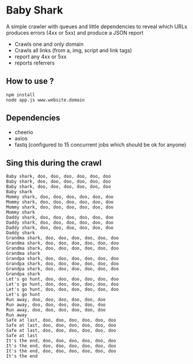 # Baby Shark

A simple crawler with queues and little dependencies to reveal which URLs produces errors (4xx or 5xx) and produce a
JSON report

* Crawls one and only domain
* Crawls all links (from a, img, script and link tags)
* report any 4xx or 5xx
* reports referrers

## How to use ?

```shell
npm install
node app.js www.website.domain
```

## Dependencies

* cheerio
* axios
* fastq (configured to 15 concurrent jobs which should be ok for anyone)

## Sing this during the crawl
```gherkin
Baby shark, doo, doo, doo, doo, doo, doo
Baby shark, doo, doo, doo, doo, doo, doo
Baby shark, doo, doo, doo, doo, doo, doo
Baby shark
Mommy shark, doo, doo, doo, doo, doo, doo
Mommy shark, doo, doo, doo, doo, doo, doo
Mommy shark, doo, doo, doo, doo, doo, doo
Mommy shark
Daddy shark, doo, doo, doo, doo, doo, doo
Daddy shark, doo, doo, doo, doo, doo, doo
Daddy shark, doo, doo, doo, doo, doo, doo
Daddy shark
Grandma shark, doo, doo, doo, doo, doo, doo
Grandma shark, doo, doo, doo, doo, doo, doo
Grandma shark, doo, doo, doo, doo, doo, doo
Grandma shark
Grandpa shark, doo, doo, doo, doo, doo, doo
Grandpa shark, doo, doo, doo, doo, doo, doo
Grandpa shark, doo, doo, doo, doo, doo, doo
Grandpa shark
Let's go hunt, doo, doo, doo, doo, doo, doo
Let's go hunt, doo, doo, doo, doo, doo, doo
Let's go hunt, doo, doo, doo, doo, doo, doo
Let's go hunt
Run away, doo, doo, doo, doo, doo, doo
Run away, doo, doo, doo, doo, doo, doo
Run away, doo, doo, doo, doo, doo, doo
Run away
Safe at last, doo, doo, doo, doo, doo, doo
Safe at last, doo, doo, doo, doo, doo, doo
Safe at last, doo, doo, doo, doo, doo, doo
Safe at last
It's the end, doo, doo, doo, doo, doo, doo
It's the end, doo, doo, doo, doo, doo, doo
It's the end, doo, doo, doo, doo, doo, doo
It's the end
```

